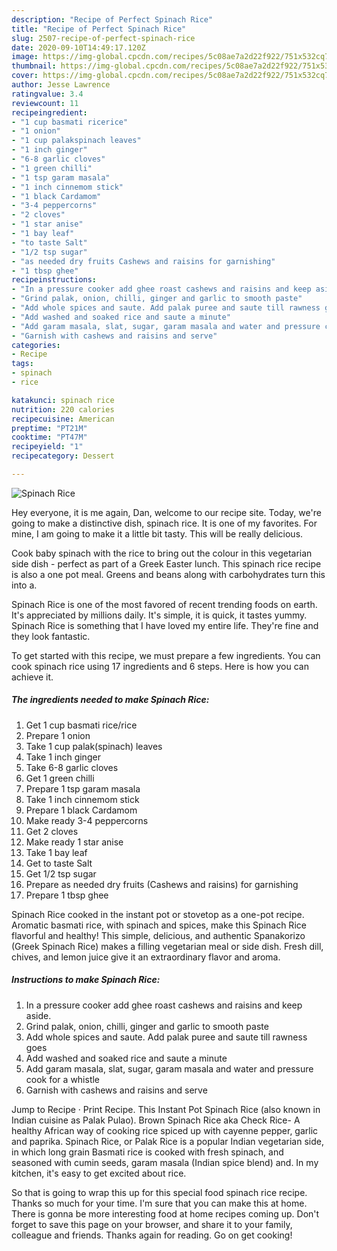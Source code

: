 ```yaml
---
description: "Recipe of Perfect Spinach Rice"
title: "Recipe of Perfect Spinach Rice"
slug: 2507-recipe-of-perfect-spinach-rice
date: 2020-09-10T14:49:17.120Z
image: https://img-global.cpcdn.com/recipes/5c08ae7a2d22f922/751x532cq70/spinach-rice-recipe-main-photo.jpg
thumbnail: https://img-global.cpcdn.com/recipes/5c08ae7a2d22f922/751x532cq70/spinach-rice-recipe-main-photo.jpg
cover: https://img-global.cpcdn.com/recipes/5c08ae7a2d22f922/751x532cq70/spinach-rice-recipe-main-photo.jpg
author: Jesse Lawrence
ratingvalue: 3.4
reviewcount: 11
recipeingredient:
- "1 cup basmati ricerice"
- "1 onion"
- "1 cup palakspinach leaves"
- "1 inch ginger"
- "6-8 garlic cloves"
- "1 green chilli"
- "1 tsp garam masala"
- "1 inch cinnemom stick"
- "1 black Cardamom"
- "3-4 peppercorns"
- "2 cloves"
- "1 star anise"
- "1 bay leaf"
- "to taste Salt"
- "1/2 tsp sugar"
- "as needed dry fruits Cashews and raisins for garnishing"
- "1 tbsp ghee"
recipeinstructions:
- "In a pressure cooker add ghee roast cashews and raisins and keep aside."
- "Grind palak, onion, chilli, ginger and garlic to smooth paste"
- "Add whole spices and saute. Add palak puree and saute till rawness goes"
- "Add washed and soaked rice and saute a minute"
- "Add garam masala, slat, sugar, garam masala and water and pressure cook for a whistle"
- "Garnish with cashews and raisins and serve"
categories:
- Recipe
tags:
- spinach
- rice

katakunci: spinach rice 
nutrition: 220 calories
recipecuisine: American
preptime: "PT21M"
cooktime: "PT47M"
recipeyield: "1"
recipecategory: Dessert

---
```



![Spinach Rice](https://img-global.cpcdn.com/recipes/5c08ae7a2d22f922/751x532cq70/spinach-rice-recipe-main-photo.jpg)

Hey everyone, it is me again, Dan, welcome to our recipe site. Today, we're going to make a distinctive dish, spinach rice. It is one of my favorites. For mine, I am going to make it a little bit tasty. This will be really delicious.

Cook baby spinach with the rice to bring out the colour in this vegetarian side dish - perfect as part of a Greek Easter lunch. This spinach rice recipe is also a one pot meal. Greens and beans along with carbohydrates turn this into a.

Spinach Rice is one of the most favored of recent trending foods on earth. It's appreciated by millions daily. It's simple, it is quick, it tastes yummy. Spinach Rice is something that I have loved my entire life. They're fine and they look fantastic.


To get started with this recipe, we must prepare a few ingredients. You can cook spinach rice using 17 ingredients and 6 steps. Here is how you can achieve it.

<!--inarticleads1-->

##### The ingredients needed to make Spinach Rice:

1. Get 1 cup basmati rice/rice
1. Prepare 1 onion
1. Take 1 cup palak(spinach) leaves
1. Take 1 inch ginger
1. Take 6-8 garlic cloves
1. Get 1 green chilli
1. Prepare 1 tsp garam masala
1. Take 1 inch cinnemom stick
1. Prepare 1 black Cardamom
1. Make ready 3-4 peppercorns
1. Get 2 cloves
1. Make ready 1 star anise
1. Take 1 bay leaf
1. Get to taste Salt
1. Get 1/2 tsp sugar
1. Prepare as needed dry fruits (Cashews and raisins) for garnishing
1. Prepare 1 tbsp ghee


Spinach Rice cooked in the instant pot or stovetop as a one-pot recipe. Aromatic basmati rice, with spinach and spices, make this Spinach Rice flavorful and healthy! This simple, delicious, and authentic Spanakorizo (Greek Spinach Rice) makes a filling vegetarian meal or side dish. Fresh dill, chives, and lemon juice give it an extraordinary flavor and aroma. 

<!--inarticleads2-->

##### Instructions to make Spinach Rice:

1. In a pressure cooker add ghee roast cashews and raisins and keep aside.
1. Grind palak, onion, chilli, ginger and garlic to smooth paste
1. Add whole spices and saute. Add palak puree and saute till rawness goes
1. Add washed and soaked rice and saute a minute
1. Add garam masala, slat, sugar, garam masala and water and pressure cook for a whistle
1. Garnish with cashews and raisins and serve


Jump to Recipe · Print Recipe. This Instant Pot Spinach Rice (also known in Indian cuisine as Palak Pulao). Brown Spinach Rice aka Check Rice- A healthy African way of cooking rice spiced up with cayenne pepper, garlic and paprika. Spinach Rice, or Palak Rice is a popular Indian vegetarian side, in which long grain Basmati rice is cooked with fresh spinach, and seasoned with cumin seeds, garam masala (Indian spice blend) and. In my kitchen, it&#39;s easy to get excited about rice. 

So that is going to wrap this up for this special food spinach rice recipe. Thanks so much for your time. I'm sure that you can make this at home. There is gonna be more interesting food at home recipes coming up. Don't forget to save this page on your browser, and share it to your family, colleague and friends. Thanks again for reading. Go on get cooking!
